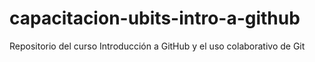 # capacitacion-ubits-intro-a-github
Repositorio del curso Introducción a GitHub y el uso colaborativo de Git
